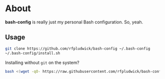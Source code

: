# About

**bash-config** is really just my personal Bash configuration. So, yeah.

## Usage

```bash
git clone https://github.com/rfpludwick/bash-config ~/.bash-config
~/.bash-config/install.sh
```

Installing without `git` on the system?

```bash
bash <(wget -qO- https://raw.githubusercontent.com/rfpludwick/bash-config/main/install-no-git.sh)
```
